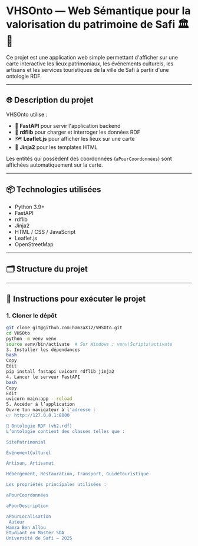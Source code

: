 # VHSOnto — Web Sémantique pour la valorisation du patrimoine de Safi 🏛️📍

Ce projet est une application web simple permettant d'afficher sur une carte interactive les lieux patrimoniaux, les événements culturels, les artisans et les services touristiques de la ville de Safi à partir d'une ontologie RDF.

---

## 🌐 Description du projet

VHSOnto utilise :
- 🐍 **FastAPI** pour servir l'application backend
- 📄 **rdflib** pour charger et interroger les données RDF
- 🗺️ **Leaflet.js** pour afficher les lieux sur une carte
- 📁 **Jinja2** pour les templates HTML

Les entités qui possèdent des coordonnées (`aPourCoordonnées`) sont affichées automatiquement sur la carte.

---

## 📦 Technologies utilisées

- Python 3.9+
- FastAPI
- rdflib
- Jinja2
- HTML / CSS / JavaScript
- Leaflet.js
- OpenStreetMap

---

## 🗂️ Structure du projet


---

## 🚀 Instructions pour exécuter le projet

### 1. Cloner le dépôt

```bash
git clone git@github.com:hamzaX12/VHSOto.git
cd VHSOto
python -m venv venv
source venv/bin/activate  # Sur Windows : venv\Scripts\activate
3. Installer les dépendances
bash
Copy
Edit
pip install fastapi uvicorn rdflib jinja2
4. Lancer le serveur FastAPI
bash
Copy
Edit
uvicorn main:app --reload
5. Accéder à l’application
Ouvre ton navigateur à l'adresse :
👉 http://127.0.0.1:8000

🧠 Ontologie RDF (vh2.rdf)
L’ontologie contient des classes telles que :

SitePatrimonial

ÉvénementCulturel

Artisan, Artisanat

Hébergement, Restauration, Transport, GuideTouristique

Les propriétés principales utilisées :

aPourCoordonnées

aPourDescription

aPourLocalisation
 Auteur
Hamza Ben Allou
Étudiant en Master SDA
Université de Safi — 2025

